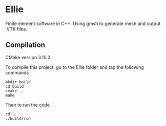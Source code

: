 # Ellie
Finite element software in C++. Using gmsh to generate mesh and output .VTK files.

## Compilation
CMake version 3.10.2

To compile this project, go to the Ellie folder and tap the following commands
```
mkdir build 
cd build 
cmake ..
make
```

Then to run the code 
```
cd ..
./build/run
```